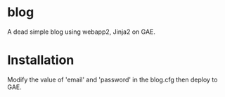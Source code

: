blog
=======

A dead simple blog using webapp2, Jinja2 on GAE.

Installation
=======
Modify the value of 'email' and 'password' in the blog.cfg then deploy to GAE.
